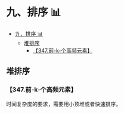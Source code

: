 # 九、排序 📊

- [九、排序 📊](#九排序-)
  - [堆排序](#堆排序)
    - [【347.前-k-个高频元素】](#347前-k-个高频元素)

## 堆排序

### 【347.前-k-个高频元素】

时间复杂度的要求，需要用小顶堆或者快速排序。
